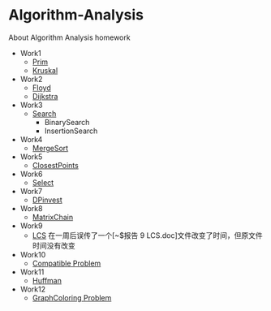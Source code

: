 # Algorithm-Analysis
About Algorithm Analysis homework

- Work1
  - [Prim](https://blog.csdn.net/m0_46419294/article/details/104565869)
  - [Kruskal](https://blog.csdn.net/m0_46419294/article/details/104566380)
- Work2
  - [Floyd](https://blog.csdn.net/m0_46419294/article/details/104726078)
  - [Dijkstra](https://blog.csdn.net/m0_46419294/article/details/104735068)
- Work3
  - [Search](https://blog.csdn.net/m0_46419294/article/details/104850206)
    - BinarySearch
    - InsertionSearch
- Work4
  - [MergeSort](https://blog.csdn.net/m0_46419294/article/details/105037911)
- Work5
  - [ClosestPoints](https://blog.csdn.net/m0_46419294/article/details/105187742)
- Work6
  - [Select](https://blog.csdn.net/m0_46419294/article/details/105345876)
- Work7
  - [DPinvest](https://blog.csdn.net/m0_46419294/article/details/105463741)
- Work8
  - [MatrixChain](https://blog.csdn.net/m0_46419294/article/details/105624205)
- Work9
  - [LCS](https://blog.csdn.net/m0_46419294/article/details/105779399) 在一周后误传了一个[~$报告 9 LCS.doc]文件改变了时间，但原文件时间没有改变
- Work10
  - [Compatible Problem](https://blog.csdn.net/m0_46419294/article/details/105910466)
- Work11
  - [Huffman](https://blog.csdn.net/m0_46419294/article/details/106175897)
- Work12
  - [GraphColoring Problem](https://blog.csdn.net/m0_46419294/article/details/106388899)